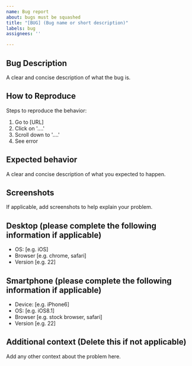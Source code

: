 ```yaml
---
name: Bug report
about: bugs must be squashed
title: "[BUG] (Bug name or short description)"
labels: bug
assignees: ''

---
```


## Bug Description
A clear and concise description of what the bug is.

## How to Reproduce
Steps to reproduce the behavior:
1. Go to [URL]
2. Click on '....'
3. Scroll down to '....'
4. See error

## Expected behavior
A clear and concise description of what you expected to happen.

## Screenshots 
If applicable, add screenshots to help explain your problem.

## Desktop (please complete the following information if applicable)
 - OS: [e.g. iOS]
 - Browser [e.g. chrome, safari]
 - Version [e.g. 22]

## Smartphone (please complete the following information if applicable)
 - Device: [e.g. iPhone6]
 - OS: [e.g. iOS8.1]
 - Browser [e.g. stock browser, safari]
 - Version [e.g. 22]

## Additional context (Delete this if not applicable)
Add any other context about the problem here.

